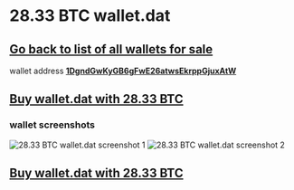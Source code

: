 # 28.33 BTC wallet.dat

## [Go back to list of all wallets for sale](https://mady2077.github.io/walletBTC/)

wallet address **[1DgndGwKyGB6gFwE26atwsEkrppGjuxAtW](https://www.blockchain.com/btc/address/1DgndGwKyGB6gFwE26atwsEkrppGjuxAtW)**

## [Buy wallet.dat with 28.33 BTC](https://satoshidisk.com/pay/CBJBCg)

### wallet screenshots
![28.33 BTC wallet.dat screenshot 1](https://i.imgur.com/hVKSNWB.png)
![28.33 BTC wallet.dat screenshot 2](https://i.imgur.com/quvuvva.png)


## [Buy wallet.dat with 28.33 BTC](https://satoshidisk.com/pay/CBJBCg)